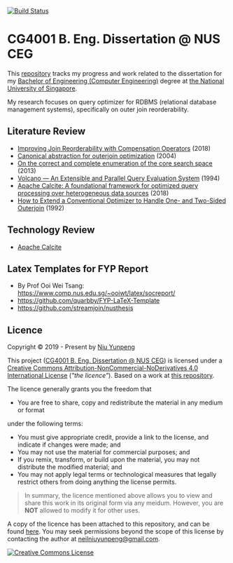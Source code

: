[![Build Status](https://travis-ci.com/yunpengn/CG4001.svg?branch=master)](https://travis-ci.com/yunpengn/CG4001)

# CG4001 B. Eng. Dissertation @ NUS CEG

This [repository](https://github.com/yunpengn/CG4001) tracks my progress and work related to the dissertation for my [Bachelor of Engineering (Computer Engineering)](https://ceg.nus.edu.sg/) degree at [the National University of Singapore](http://www.nus.edu.sg).

My research focuses on query optimizer for RDBMS (relational database management systems), specifically on outer join reorderability.

## Literature Review

- [Improving Join Reorderability with Compensation Operators](papers/2018-eca.md) (2018)
- [Canonical abstraction for outerjoin optimization](papers/2004-cba.md) (2004)
- [On the correct and complete enumeration of the core search space](papers/2013-tba.md) (2013)
- [Volcano — An Extensible and Parallel Query Evaluation System](papers/1994-volcano.md) (1994)
- [Apache Calcite: A foundational framework for optimized query processing over heterogeneous data sources](papers/2018-calcite.md) (2018)
- [How to Extend a Conventional Optimizer to Handle One- and Two-Sided Outerjoin](papers/1992-glr.md) (1992)

## Technology Review

- [Apache Calcite](tech/calcite.md)

## Latex Templates for FYP Report

- By Prof Ooi Wei Tsang: https://www.comp.nus.edu.sg/~ooiwt/latex/socreport/
- https://github.com/quarbby/FYP-LaTeX-Template
- https://github.com/streamjoin/nusthesis

## Licence 

Copyright &copy; 2019 - Present by [Niu Yunpeng](https://www.github.com/yunpengn/)

This project ([CG4001 B. Eng. Dissertation @ NUS CEG](https://yunpengn.github.io/CG4001/)) is licensed under a [Creative Commons Attribution-NonCommercial-NoDerivatives 4.0 International License](http://creativecommons.org/licenses/by-nc-nd/4.0/) (_"the licence"_). Based on a work at [this repository](https://github.com/yunpengn/CG4001/).

The licence generally grants you the freedom that
- You are free to share, copy and redistribute the material in any medium or format

under the following terms:
- You must give appropriate credit, provide a link to the license, and indicate if changes were made; and
- You may not use the material for commercial purposes; and
- If you remix, transform, or build upon the material, you may not distribute the modified material; and
- You may not apply legal terms or technological measures that legally restrict others from doing anything the license permits.

> In summary, the licence mentioned above allows you to view and share this work in its original form via any meidum. However, you are **NOT** allowed to modify it for other uses.

A copy of the licence has been attached to this repository, and can be found [here](LICENSE.md). You may seek permissions beyond the scope of this license by contacting the author at [neilniuyunpeng@gmail.com](mailto:neilniuyunpeng@gmail.com).<br>

<a rel="license" href="http://creativecommons.org/licenses/by-nc-nd/4.0/">
	<img src="https://i.creativecommons.org/l/by-nc-nd/4.0/88x31.png" alt="Creative Commons License" style="border-width:0">
</a>

